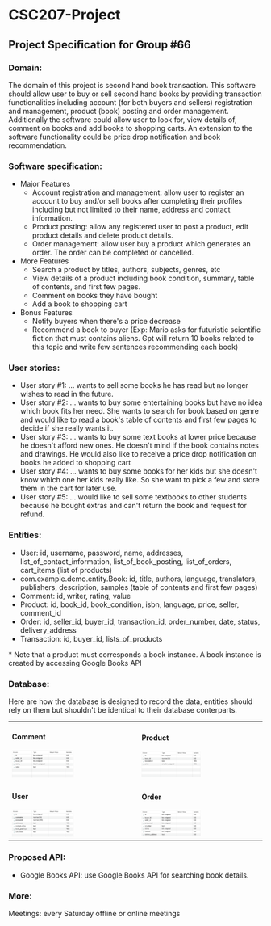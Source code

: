 # CSC207-Project

## Project Specification for Group #66

### Domain:
The domain of this project is second hand book transaction. This software should allow user to buy or sell second hand books by providing transaction functionalities including account (for both buyers and sellers) registration and management, product (book) posting and order management. Additionally the software could allow user to look for, view details of, comment on books and add books to shopping carts. An extension to the software functionality could be price drop notification and book recommendation.

### Software specification:
+ Major Features
  - Account registration and management: allow user to register an account to buy and/or sell books after completing their profiles including but not limited to their name, address and contact information.
  - Product posting: allow any registered user to post a product, edit product details and delete product details.
  - Order management: allow user buy a product which generates an order. The order can be completed or cancelled.
+ More Features
  - Search a product by titles, authors, subjects, genres, etc
  - View details of a product including book condition, summary, table of contents, and first few pages.
  - Comment on books they have bought
  - Add a book to shopping cart
+ Bonus Features
  - Notify buyers when there's a price decrease
  - Recommend a book to buyer (Exp: Mario asks for futuristic scientific fiction that must contains aliens. Gpt will return 10 books related to this topic and write few sentences recommending each book)

### User stories:
- User story #1: ... wants to sell some books he has read but no longer wishes to read in the future.
- User story #2: ... wants to buy some entertaining books but have no idea which book fits her need. She wants to search for book  based on genre and would like to read a book's table of contents and first few pages to decide if she really wants it.
- User story #3: ... wants to buy some text books at lower price because he doesn't afford new ones. He doesn't mind if the book contains notes and drawings. He would also like to receive a price drop notification on books he added to shopping cart
- User story #4: ... wants to buy some books for her kids but she doesn't know which one her kids really like. So she want to pick a few and store them in the cart for later use.
- User story #5: ... would like to sell some textbooks to other students because he bought extras and can't return the book and request for refund.
### Entities:
- User: id, username, password, name, addresses, list_of_contact_information, list_of_book_posting, list_of_orders, cart_items (list of products)
- com.example.demo.entity.Book: id, title, authors, language, translators, publishers, description, samples (table of contents and first few pages)
- Comment: id, writer, rating, value
- Product: id, book_id, book_condition, isbn, language, price, seller, comment_id
- Order: id, seller_id, buyer_id, transaction_id, order_number, date, status, delivery_address
- Transaction: id, buyer_id, lists_of_products

\* Note that a product must corresponds a book instance. A book instance is created by accessing Google Books API

### Database:
Here are how the database is designed to record the data, entities should rely on them but shouldn't be identical to their database conterparts.

<table>
  <tbody>
    <tr>
      <td>
        <h4>Comment</h4>
        <img src='image/comment.png' style='max-width: 50%'/>
      </td>
      <td>
        <h4>Product</h4>
        <img src='image/product.png' style='max-width: 50%'/>
      </td>
    </tr>
    <tr>
      <td>
        <h4>User</h4>
        <img src='image/user.png' style='max-width: 50%'/>
      </td>
      <td>
        <h4>Order</h4>
        <img src='image/order.png' style='max-width: 50%'/>
      </td>
    </tr>
  </tbody>
</table>

### Proposed API:
- Google Books API: use Google Books API for searching book details.

### More:
Meetings: every Saturday offline or online meetings
